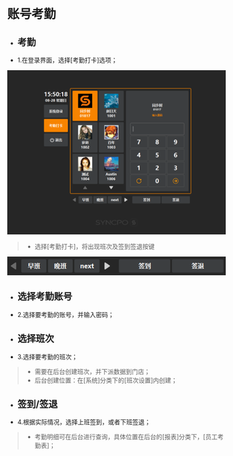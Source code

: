 # 账号考勤  

* ## 考勤  
* 1.在登录界面，选择[考勤打卡]选项；  

![](1.2账号考勤.png)  
> * 选择[考勤打卡]，将出现班次及签到签退按键  

![](班次.png)  

* ## 选择考勤账号
* 2.选择要考勤的账号，并输入密码；  

* ## 选择班次  
* 3.选择要考勤的班次；  
> * 需要在后台创建班次，并下派数据到门店；  
> * 后台创建位置：在[系统]分类下的[班次设置]内创建；  

* ## 签到/签退  
* 4.根据实际情况，选择上班签到，或者下班签退；  
> * 考勤明细可在后台进行查询，具体位置在后台的[报表]分类下，[员工考勤表]；